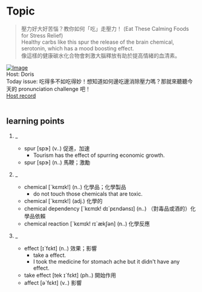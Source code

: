 # Topic

> 壓力好大好苦惱？教你如何「吃」走壓力！ (Eat These Calming Foods for Stress Relief) <br>
> Healthy carbs like this spur the release of the brain chemical, serotonin, which has a mood boosting effect. <br>
> 像這樣的健康碳水化合物會刺激大腦釋放有助於提高情緒的血清素。 <br>

[![Image](https://thumbnail.voicetube.com/w/1280/h/720/r-sX4heBTVE.jpg)](https://www.youtube.com/embed/r-sX4heBTVE?rel=0&showinfo=0&cc_load_policy=0&controls=1&autoplay=1&iv_load_policy=3&playsinline=1&wmode=transparent&start=33&end=40&enablejsapi=1&origin=https://tw.voicetube.com&widgetid=1)<br>
Host: Doris
<br>Today issue: 吃得多不如吃得妙！想知道如何邊吃邊消除壓力嗎？那就來聽聽今天的 pronunciation challenge 吧！
<br>
[Host record](https://cdn.voicetube.com/everyday_records/4758/1605777325.mp3)
<br><br>
## learning points
1. _
	* spur [spɝ] (v..) 促進，加速
		- Tourism has the effect of spurring economic growth.
	* spur [spɝ] (n..) 馬鞭；激勵

2. _
	* chemical [ˋkɛmɪk!] (n..) 化學品；化學製品
		- do not touch those chemicals that are toxic.
	* chemical [ˋkɛmɪk!] (adj.) 化學的
	* chemical dependency [ˋkɛmɪk! dɪˋpɛndənsɪ] (n..) （對毒品或酒的）化學品依賴
	* chemical reaction [ˋkɛmɪk! rɪˋækʃən] (n..) 化學反應

3. _
	* effect [ɪˋfɛkt] (n..) 效果；影響
		- take a effect.
		- I took the medicine for stomach ache but it didn't have any effect.
	* take effect [tek ɪˋfɛkt] (ph..) 開始作用
	* affect [əˋfɛkt] (v..) 影響
